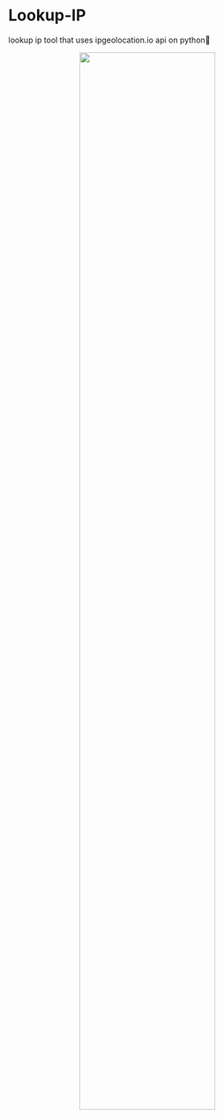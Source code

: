 # Lookup-IP
lookup ip tool that uses ipgeolocation.io api on python🐍

<p align="center">
  <img src="https://user-images.githubusercontent.com/78678868/129060286-0915b9de-00b2-4d68-87bd-945e635ff532.png" width=70% height=70%>
</p>
